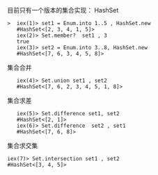 目前只有一个版本的集合实现：  HashSet

    >  iex(1)> set1 = Enum.into 1..5 , HashSet.new
       #HashSet<[2, 3, 4, 1, 5]>
       iex(2)> Set.member?  set1 , 3
       true
       iex(3)> set2 = Enum.into 3..8, HashSet.new
       #HashSet<[7, 6, 3, 4, 5, 8]>
   
集合合并
>
       iex(4)> Set.union set1 , set2
       #HashSet<[7, 6, 2, 3, 4, 5, 1, 8]>

集合求差
>
       iex(5)> Set.difference set1, set2
       #HashSet<[2, 1]>
       iex(6)> Set.difference  set2 , set1
       #HashSet<[7, 6, 8]>
   
集合求交集
   
>   
    iex(7)> Set.intersection set1 , set2
    #HashSet<[3, 4, 5]>
   